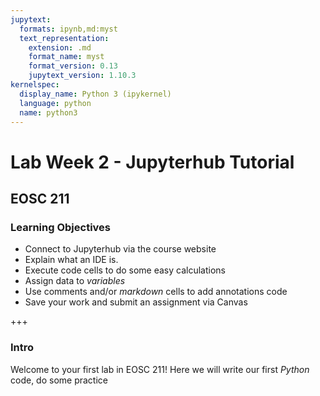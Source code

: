 ```yaml
---
jupytext:
  formats: ipynb,md:myst
  text_representation:
    extension: .md
    format_name: myst
    format_version: 0.13
    jupytext_version: 1.10.3
kernelspec:
  display_name: Python 3 (ipykernel)
  language: python
  name: python3
---
```


# Lab Week 2 - Jupyterhub Tutorial

## EOSC 211

### Learning Objectives

- Connect to Jupyterhub via the course website
- Explain what an IDE is.
- Execute code cells to do some easy calculations
- Assign data to *variables* 
- Use comments and/or *markdown* cells to add annotations code
- Save your work and submit an assignment via Canvas

+++

### Intro

Welcome to your first lab in EOSC 211! Here we will write our first *Python* code, do some practice
